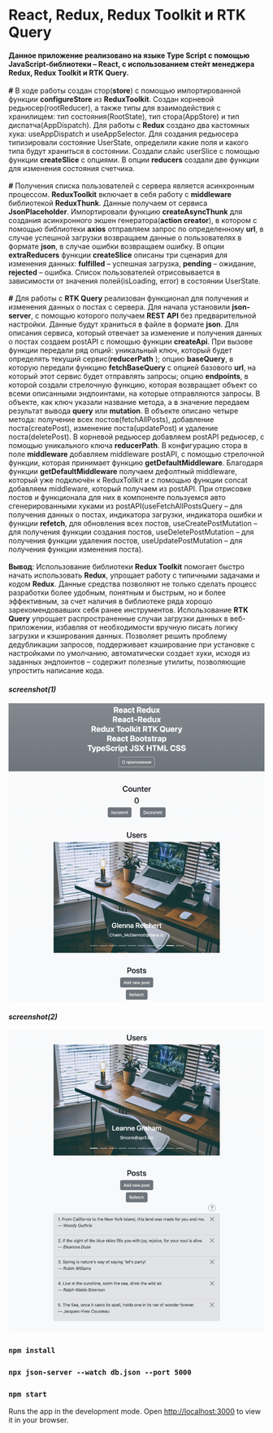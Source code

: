 

# React, Redux, Redux Toolkit и RTK Query

#### Данное приложение реализовано на языке Type Script с помощью JavaScript-библиотеки – React, с использованием стейт менеджера Redux, Redux Toolkit и RTK Query.

<p>
          
<b>#</b> В ходе работы создан стор&#40;<b>store</b>&#41; с помощью
импортированной функции <b>configureStore</b> из <b>ReduxToolkit</b>.
Создан корневой редьюсер&#40;rootReducer&#41;, а также типы для
взаимодействия с хранилищем: тип состояния&#40;RootState&#41;, тип
стора&#40;AppStore&#41; и тип диспатча&#40;AppDispatch&#41;. Для
работы с <b>Redux</b> создано два кастомных хука: useAppDispatch и
useAppSelector. Для создания редьюсера типизировали состояние
UserState, определили какие поля и какого типа будут храниться в
состоянии. Создали слайс userSlice с помощью функции
<b>createSlice</b> с опциями. В опции <b>reducers</b> создали две
функции для изменения состояния счетчика.
<br />
<br />
<b>#</b> Получения списка пользователей с сервера является асинхронным
процессом. <b>ReduxToolkit</b> включает в себя работу с
<b>middleware</b> библиотекой <b>ReduxThunk</b>. Данные получаем от
сервиса <b>JsonPlaceholder</b>. Импортировали функцию
<b>createAsyncThunk</b> для создания асинхронного экшен
генератора&#40;<b>action creator</b>&#41;, в котором с помощью
библиотеки <b>axios</b> отправляем запрос по определенному <b>url</b>,
в случае успешной загрузки возвращаем данные о пользователях в формате
<b>json</b>, в случае ошибки возвращаем ошибку. В опции
<b>extraReducers</b> функции <b>createSlice</b> описаны три сценария
для изменения данных: <b>fulfilled</b> – успешная загрузка,
<b>pending</b> – ожидание, <b>rejected</b> – ошибка. Список пользователей 
отрисовывается в зависимости от значения
полей&#40;isLoading, error&#41; в состоянии UserState.
<br />
<br />
<b>#</b> Для работы с <b>RTK Query</b> реализован функционал для
получения и изменения данных о постах с сервера. Для начала установили
<b>json-server</b>, с помощью которого получаем <b>REST API</b> без
предварительной настройки. Данные будут храниться в файле в формате
<b>json</b>. Для описания сервиса, который отвечает за изменение и
получения данных о постах создаем postAPI с помощью функции
<b>createApi</b>. При вызове функции передали ряд опций: уникальный
ключ, который будет определять текущий сервис&#40;<b>reducerPath</b>
&#41;; опцию <b>baseQuery</b>, в которую передали функцию
<b>fetchBaseQuery</b> с опцией базового <b>url</b>, на который этот
сервис будет отправлять запросы; опцию <b>endpoints</b>, в которой
создали стрелочную функцию, которая возвращает объект со всеми
описанными эндпоинтами, на которые отправляются запросы. В
объекте, как ключ указали название метода, а в значение передаем
результат вывода <b>query</b> или <b>mutation</b>. В объекте описано
четыре метода: получение всех постов&#40;fetchAllPosts&#41;,
добавление поста&#40;createPost&#41;, изменение
поста&#40;updatePost&#41; и удаление поста&#40;deletePost&#41;. В
корневой редьюсер добавляем postAPI редьюсер, с помощью уникального
ключа <b>reducerPath</b>. В конфигурацию стора в поле
<b>middleware</b> добавляем middleware postAPI, с помощью стрелочной
функции, которая принимает функцию <b>getDefaultMiddleware</b>.
Благодаря функции <b>getDefaultMiddleware</b> получаем дефолтный
middleware, который уже подключён к ReduxTollkit и с помощью функции
concat добавляем middleware, который получаем из postAPI. При
отрисовке постов и функционала для них в компоненте пользуемся авто
сгенерированными хуками из postAPI&#40;useFetchAllPostsQuery – для
получения данных о постах, индикатора загрузки, индикатора ошибки и
функции <b>refetch</b>, для обновления всех постов,
useCreatePostMutation – для получения функции создания постов,
useDeletePostMutation – для получения функции удаления постов,
useUpdatePostMutation – для получения функции изменения поста&#41;.
<br />
<br />
<b>Вывод</b>: Использование библиотеки <b>Redux Toolkit</b> помогает
быстро начать использовать <b>Redux</b>, упрощает работу с типичными
задачами и кодом <b>Redux</b>. Данные средства позволяют не только
сделать процесс разработки более удобным, понятным и быстрым, но и
более эффективным, за счет наличия в библиотеке ряда хорошо
зарекомендовавших себя ранее инструментов. Использование
<b>RTK Query</b> упрощает распространенные случаи загрузки данных в
веб-приложении, избавляя от необходимости вручную писать логику
загрузки и кэширования данных. Позволяет решить проблему дедубликации
запросов, поддерживает кэширование при установке с настройками по
умолчанию, автоматически создает хуки, исходя из заданных эндпоинтов –
содержит полезные утилиты, позволяющие упростить написание кода.
</p>

#### _screenshot(1)_

<img src="./photo_for_readme/1.png" width="700">


#### _screenshot(2)_

<img src="./photo_for_readme/2.png" width="700">



### `npm install`

### `npx json-server --watch db.json --port 5000`

### `npm start`

Runs the app in the development mode.
Open [http://localhost:3000](http://localhost:3000) to view it in your browser.